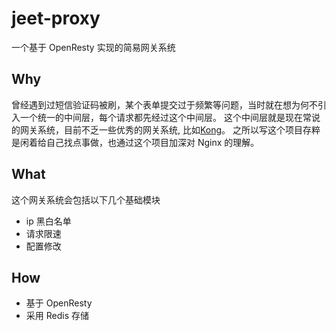 # jeet-proxy
一个基于 OpenResty 实现的简易网关系统

## Why
曾经遇到过短信验证码被刷，某个表单提交过于频繁等问题，当时就在想为何不引入一个统一的中间层，每个请求都先经过这个中间层。
这个中间层就是现在常说的网关系统，目前不乏一些优秀的网关系统, 比如[Kong](https://getkong.org/)。
之所以写这个项目存粹是闲着给自己找点事做，也通过这个项目加深对 Nginx 的理解。

## What
 这个网关系统会包括以下几个基础模块
 - ip 黑白名单
 - 请求限速
 - 配置修改

## How
 - 基于 OpenResty
 - 采用 Redis 存储

